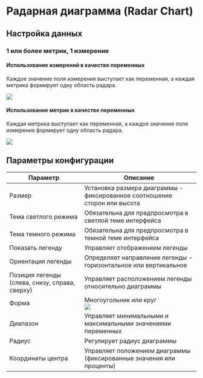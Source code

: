 # Радарная диаграмма (Radar Chart)

## Настройка данных

### 1 или более метрик, 1 измерение

#### Использование измерений в качестве переменных

Каждое значение поля измерения выступает как переменная, а каждая метрика формирует одну область радара.

![](https://static-docs.nocobase.com/202410091924155.png)

#### Использование метрик в качестве переменных

Каждая метрика выступает как переменная, а каждое значение поля измерения формирует одну область радара.

![](https://static-docs.nocobase.com/202410091927959.png)

## Параметры конфигурации

| Параметр                     | Описание                                                                 |
|------------------------------|--------------------------------------------------------------------------|
| Размер                       | Установка размера диаграммы - фиксированное соотношение сторон или высота |
| Тема светлого режима         | Обязательна для предпросмотра в светлой теме интерфейса                 |
| Тема темного режима          | Обязательна для предпросмотра в темной теме интерфейса                  |
| Показать легенду             | Управляет отображением легенды                                          |
| Ориентация легенды           | Определяет направление легенды - горизонтальное или вертикальное        |
| Позиция легенды (слева, снизу, справа, сверху) | Управляет расположением легенды относительно диаграммы          |
| Форма                        | Многоугольник или круг<br />![](https://static-docs.nocobase.com/202410091929018.png) |
| Диапазон                     | Управляет минимальными и максимальными значениями переменных            |
| Радиус                       | Регулирует радиус диаграммы                                             |
| Координаты центра            | Управляет положением диаграммы (фиксированные значения или проценты)    |

